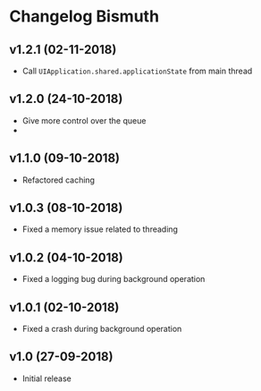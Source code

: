 # Changelog Bismuth

## v1.2.1 (02-11-2018)
- Call `UIApplication.shared.applicationState` from main thread

## v1.2.0 (24-10-2018)
- Give more control over the queue
- 
## v1.1.0 (09-10-2018)
- Refactored caching

## v1.0.3 (08-10-2018)
- Fixed a memory issue related to threading

## v1.0.2 (04-10-2018)
- Fixed a logging bug during background operation

## v1.0.1 (02-10-2018)
- Fixed a crash during background operation

## v1.0 (27-09-2018)
- Initial release